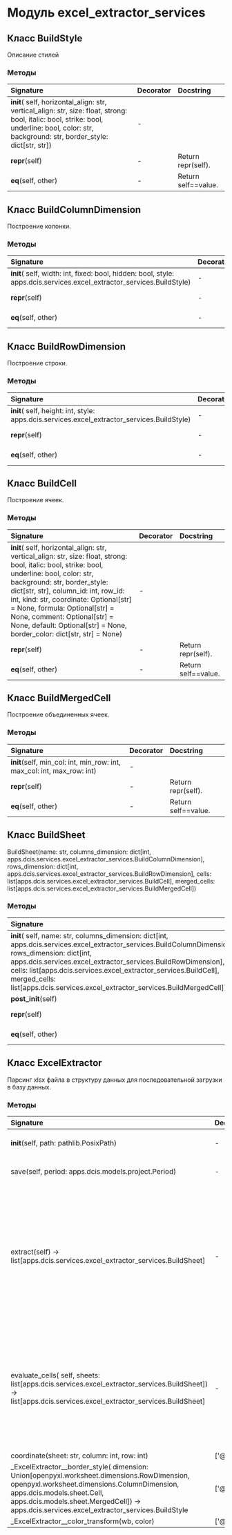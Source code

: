 # Модуль excel_extractor_services



## Класс BuildStyle

Описание стилей

### Методы

| Signature                                                                                                                                                                                      | Decorator | Docstring           |
| :--------------------------------------------------------------------------------------------------------------------------------------------------------------------------------------------- | :-------- | :------------------ |
| __init__( self, horizontal_align: str, vertical_align: str, size: float, strong: bool, italic: bool, strike: bool, underline: bool, color: str, background: str, border_style: dict[str, str]) | -         |                     |
| __repr__(self)                                                                                                                                                                                 | -         | Return repr(self).  |
| __eq__(self, other)                                                                                                                                                                            | -         | Return self==value. |

## Класс BuildColumnDimension

Построение колонки.

### Методы

| Signature                                                                                                             | Decorator | Docstring           |
| :-------------------------------------------------------------------------------------------------------------------- | :-------- | :------------------ |
| __init__( self, width: int, fixed: bool, hidden: bool, style: apps.dcis.services.excel_extractor_services.BuildStyle) | -         |                     |
| __repr__(self)                                                                                                        | -         | Return repr(self).  |
| __eq__(self, other)                                                                                                   | -         | Return self==value. |

## Класс BuildRowDimension

Построение строки.

### Методы

| Signature                                                                                   | Decorator | Docstring           |
| :------------------------------------------------------------------------------------------ | :-------- | :------------------ |
| __init__( self, height: int, style: apps.dcis.services.excel_extractor_services.BuildStyle) | -         |                     |
| __repr__(self)                                                                              | -         | Return repr(self).  |
| __eq__(self, other)                                                                         | -         | Return self==value. |

## Класс BuildCell

Построение ячеек.

### Методы

| Signature                                                                                                                                                                                                                                                                                                                                                                                                  | Decorator | Docstring           |
| :--------------------------------------------------------------------------------------------------------------------------------------------------------------------------------------------------------------------------------------------------------------------------------------------------------------------------------------------------------------------------------------------------------- | :-------- | :------------------ |
| __init__( self, horizontal_align: str, vertical_align: str, size: float, strong: bool, italic: bool, strike: bool, underline: bool, color: str, background: str, border_style: dict[str, str], column_id: int, row_id: int, kind: str, coordinate: Optional[str] = None, formula: Optional[str] = None, comment: Optional[str] = None, default: Optional[str] = None, border_color: dict[str, str] = None) | -         |                     |
| __repr__(self)                                                                                                                                                                                                                                                                                                                                                                                             | -         | Return repr(self).  |
| __eq__(self, other)                                                                                                                                                                                                                                                                                                                                                                                        | -         | Return self==value. |

## Класс BuildMergedCell

Построение объединенных ячеек.

### Методы

| Signature                                                              | Decorator | Docstring           |
| :--------------------------------------------------------------------- | :-------- | :------------------ |
| __init__(self, min_col: int, min_row: int, max_col: int, max_row: int) | -         |                     |
| __repr__(self)                                                         | -         | Return repr(self).  |
| __eq__(self, other)                                                    | -         | Return self==value. |

## Класс BuildSheet

BuildSheet(name: str, columns_dimension: dict[int, apps.dcis.services.excel_extractor_services.BuildColumnDimension], rows_dimension: dict[int, apps.dcis.services.excel_extractor_services.BuildRowDimension], cells: list[apps.dcis.services.excel_extractor_services.BuildCell], merged_cells: list[apps.dcis.services.excel_extractor_services.BuildMergedCell])

### Методы

| Signature                                                                                                                                                                                                                                                                                                                                                                 | Decorator | Docstring           |
| :------------------------------------------------------------------------------------------------------------------------------------------------------------------------------------------------------------------------------------------------------------------------------------------------------------------------------------------------------------------------ | :-------- | :------------------ |
| __init__( self, name: str, columns_dimension: dict[int, apps.dcis.services.excel_extractor_services.BuildColumnDimension], rows_dimension: dict[int, apps.dcis.services.excel_extractor_services.BuildRowDimension], cells: list[apps.dcis.services.excel_extractor_services.BuildCell], merged_cells: list[apps.dcis.services.excel_extractor_services.BuildMergedCell]) | -         |                     |
| __post_init__(self)                                                                                                                                                                                                                                                                                                                                                       | -         |                     |
| __repr__(self)                                                                                                                                                                                                                                                                                                                                                            | -         | Return repr(self).  |
| __eq__(self, other)                                                                                                                                                                                                                                                                                                                                                       | -         | Return self==value. |

## Класс ExcelExtractor

Парсинг xlsx файла в структуру данных для последовательной загрузки в базу данных.

### Методы

| Signature                                                                                                                                                                                                                                                             | Decorator         | Docstring                                                                                                                                                                                                                                                                              |
| :-------------------------------------------------------------------------------------------------------------------------------------------------------------------------------------------------------------------------------------------------------------------- | :---------------- | :------------------------------------------------------------------------------------------------------------------------------------------------------------------------------------------------------------------------------------------------------------------------------------- |
| __init__(self, path: pathlib.PosixPath)                                                                                                                                                                                                                               | -                 | Инициализация.:param path - путь к файлу Excel.                                                                                                                                                                                                                                        |
| save(self, period: apps.dcis.models.project.Period)                                                                                                                                                                                                                   | -                 | Сохранение обработанного файла в базу данных.                                                                                                                                                                                                                                          |
| extract(self) -> list[apps.dcis.services.excel_extractor_services.BuildSheet]                                                                                                                                                                                         | -                 | Парсинг файла Excel.Функция создает структуру данных, которая является первоначальной обработкой.После выделения необходимых данных можно осуществлять транзакционную запись в базу данных.Структура данных может использоваться для предварительной демонстрации планируемого отчета. |
| evaluate_cells( self, sheets: list[apps.dcis.services.excel_extractor_services.BuildSheet]) -> list[apps.dcis.services.excel_extractor_services.BuildSheet]                                                                                                           | -                 | Предварительно рассчитываем значения ячеек.Excel не хранит кешированные значения, вместо этого он хранит формулы.Нам необходимо рассчитать формулы, однако значения могут быть перекрестными.Поэтому нам необходимо собирать единую структуру и каждый раз формировать модель.         |
| coordinate(sheet: str, column: int, row: int)                                                                                                                                                                                                                         | ['@staticmethod'] | Получаем координату.                                                                                                                                                                                                                                                                   |
| _ExcelExtractor__border_style( dimension: Union[openpyxl.worksheet.dimensions.RowDimension, openpyxl.worksheet.dimensions.ColumnDimension, apps.dcis.models.sheet.Cell, apps.dcis.models.sheet.MergedCell]) -> apps.dcis.services.excel_extractor_services.BuildStyle | ['@staticmethod'] | for p in ('top', 'bottom', 'left', 'right', 'diagonal', 'diagonalDown', 'diagonalUp',)                                                                                                                                                                                                 |
| _ExcelExtractor__color_transform(wb, color)                                                                                                                                                                                                                           | ['@staticmethod'] |                                                                                                                                                                                                                                                                                        |